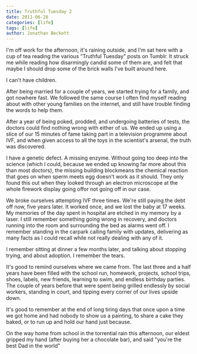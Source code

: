 ```yaml
---
title: Truthful Tuesday 2
date: 2011-06-28
categories: [life]
tags: [life]
author: Jonathan Beckett
---
```


I'm off work for the afternoon, it's raining outside, and I'm sat here with a cup of tea reading the various "Truthful Tuesday" posts on Tumblr. It struck me while reading how disarmingly candid some of them are, and felt that maybe I should drop some of the brick walls I've built around here.

I can't have children.

After being married for a couple of years, we started trying for a family, and got nowhere fast. We followed the same course I often find myself reading about with other young families on the internet, and still have trouble finding the words to help them.

After a year of being poked, prodded, and undergoing batteries of tests, the doctors could find nothing wrong with either of us. We ended up using a slice of our 15 minutes of fame taking part in a television programme about IVF, and when given access to all the toys in the scientist's arsenal, the truth was discovered.

I have a genetic defect. A missing enzyme. Without going too deep into the science (which I could, because we ended up knowing far more about this than most doctors), the missing building blockmeans the chemical reaction that goes on when sperm meets egg doesn't work as it should. They only found this out when they looked through an electron microscope at the whole firework display going offor not going off in our case.

We broke ourselves attempting IVF three times. We're still paying the debt off now, five years later. It worked once, and we lost the baby at 17 weeks. My memories of the day spent in hospital are etched in my memory by a laser. I still remember something going wrong in recovery, and doctors running into the room and surrounding the bed as alarms went off. I remember standing in the carpark calling family with updates, delivering as many facts as I could recall while not really dealing with any of it.

I remember sitting at dinner a few months later, and talking about stopping trying, and about adoption. I remember the tears.

It's good to remind ourselves where we came from. The last three and a half years have been filled with the school run, homework, projects, school trips, shoes, labels, new friends, learning to swim, and endless birthday parties. The couple of years before that were spent being grilled endlessly by social workers, standing in court, and tipping every corner of our lives upside down.

It's good to remember at the end of long tiring days that once upon a time we got home and had nobody to show us a painting, to share a cake they baked, or to run up and hold our hand just because.

On the way home from school in the torrential rain this afternoon, our eldest gripped my hand (after buying her a chocolate bar), and said "you're the best Dad in the world"